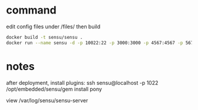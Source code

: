 # command

edit config files under /files/ then build

```bash
docker build -t sensu/sensu .
docker run --name sensu -d -p 10022:22 -p 3000:3000 -p 4567:4567 -p 5671:5671 -p 15672:15672 sensu/sensu
```

# notes
after deployment, install plugins:
  ssh sensu@localhost -p 1022
  /opt/embedded/sensu/gem install pony

view /var/log/sensu/sensu-server

